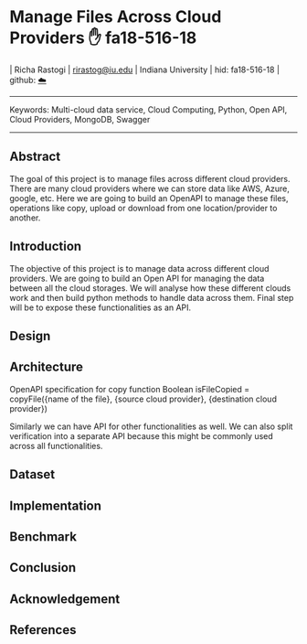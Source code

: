 # Manage Files Across Cloud Providers :hand: fa18-516-18

| Richa Rastogi
| rirastog@iu.edu
| Indiana University
| hid: fa18-516-18
| github: [:cloud:](https://github.com/cloudmesh-community/fa18-516-18/blob/master/project-paper/report.md)

---

Keywords: Multi-cloud data service, Cloud Computing, Python, Open API, Cloud Providers, MongoDB, Swagger

---

## Abstract

The goal of this project is to manage files across different cloud providers. There are many cloud providers where we can store data like AWS, Azure, google, etc. Here we are going to build an OpenAPI to manage these files, operations like copy, upload or download from one location/provider to another. 


## Introduction

The objective of this project is to manage data across different cloud providers. We are going to build an Open API for managing the data between all the cloud storages. We will analyse how these different clouds work and then build python methods to handle data across them. Final step will be to expose these functionalities as an API.

## Design

## Architecture

OpenAPI specification for copy function
	Boolean isFileCopied = copyFile({name of the file}, {source cloud provider}, {destination cloud provider}) 
	
Similarly we can have API for other functionalities as well. We can also split verification into a separate API because this might be commonly used across all functionalities.

## Dataset

## Implementation

## Benchmark

## Conclusion

## Acknowledgement

## References
